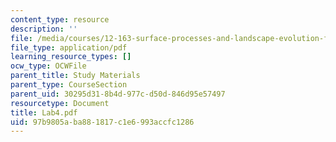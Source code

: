 ```yaml
---
content_type: resource
description: ''
file: /media/courses/12-163-surface-processes-and-landscape-evolution-fall-2004/97b9805aba881817c1e6993accfc1286_Lab4.pdf
file_type: application/pdf
learning_resource_types: []
ocw_type: OCWFile
parent_title: Study Materials
parent_type: CourseSection
parent_uid: 30295d31-8b4d-977c-d50d-846d95e57497
resourcetype: Document
title: Lab4.pdf
uid: 97b9805a-ba88-1817-c1e6-993accfc1286
---
```

